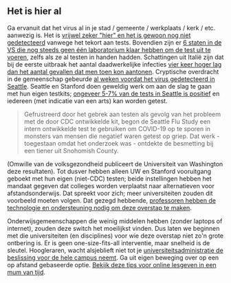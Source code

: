 ## Het is hier al

Ga ervanuit dat het virus al in je stad / gemeente / werkplaats / kerk / etc. aanwezig is. Het is [vrijwel zeker "hier" en het is gewoon nog niet gedetecteerd](https://twitter.com/balajis/status/1234879748083503105) vanwege het tekort aan tests. Bovendien zijn er [6 staten in de VS die nog steeds geen één laboratorium klaar hebben om de test uit te voeren](https://www.npr.org/sections/health-shots/2020/03/06/812833596/coronavirus-14-deaths-now-in-u-s-new-cases-in-maryland-colorado), zelfs als ze al testen in handen hadden. Schattingen uit Italië zijn dat bij de eerste uitbraak het aantal daadwerkelijke infecties [vier keer hoger lag dan het aantal gevallen dat men toen kon aantonen](https://twitter.com/AdamJKucharski/status/1236004937529798659). 
Cryptische overdracht in de gemeenschap gebeurde [al weken voordat het virus gedetecteerd in Seattle](https://twitter.com/trvrb/status/1236096904678633472). Seattle en Stanford doen geweldig werk om aan de slag te gaan met hun eigen testkits; [ongeveer 5-7% van de tests in Seattle is positief](https://twitter.com/UWVirology/status/1236017803162873856) en 
 iedereen (met indicatie van een arts) kan worden getest. 

 > Gefrustreerd door het gebrek aan testen als gevolg van het probleem met de door CDC ontwikkelde kit, begon de Seattle Flu Study een intern ontwikkelde test te gebruiken om COVID-19 op te sporen in monsters van mensen die negatief waren getest op griep. Dat werk - toegestaan omdat het onderzoek was - ontdekte de besmetting bij een tiener uit Snohomish County. 

(Omwille van de volksgezondheid publiceert de Universiteit van Washington deze resultaten). Tot dusver hebben alleen UW en Stanford vooruitgang geboekt met hun eigen (niet-CDC) testen; beide instellingen hebben het mandaat gegeven dat colleges worden verplaatst naar alternatieven voor afstandsonderwijs. 
Dat spreekt voor zich; meer universiteiten zouden dit voorbeeld moeten volgen. Dat gezegd hebbende, [professoren hebben de technologie en ondersteuning nodig om deze overstap te maken](https://twitter.com/ryanaboyd/status/1236009378295103488). 

Onderwijsgemeenschappen die weinig middelen hebben (zonder laptops of internet), zouden deze switch het moeilijkst vinden. Dus laten we beginnen met die universiteiten (en disciplines) voor wie deze overstap niet zo'n grote ontbering is. Er is geen one-size-fits-all interventie, maar snelheid is de sleutel. Hoogleraren, wacht alsjeblieft niet tot je [universiteitsadministratie de beslissing voor de hele campus neemt](https://www.insidehighered.com/news/2020/03/06/roundup-weeks-news-about-colleges-and-coronavirus?utm_content=buffera0fc5&utm_medium=social&utm_source=linkedin&utm_campaign=IHEbuffer). Ga uit eigen beweging over op een op afstand gebaseerde optie. [Bekijk deze tips voor online lesgeven in een mum van tijd](https://docs.google.com/document/d/1QR7IEgdisO6JtmELs07uUsSSu2Yox86GJY9wGV6mBjA/edit#). 
